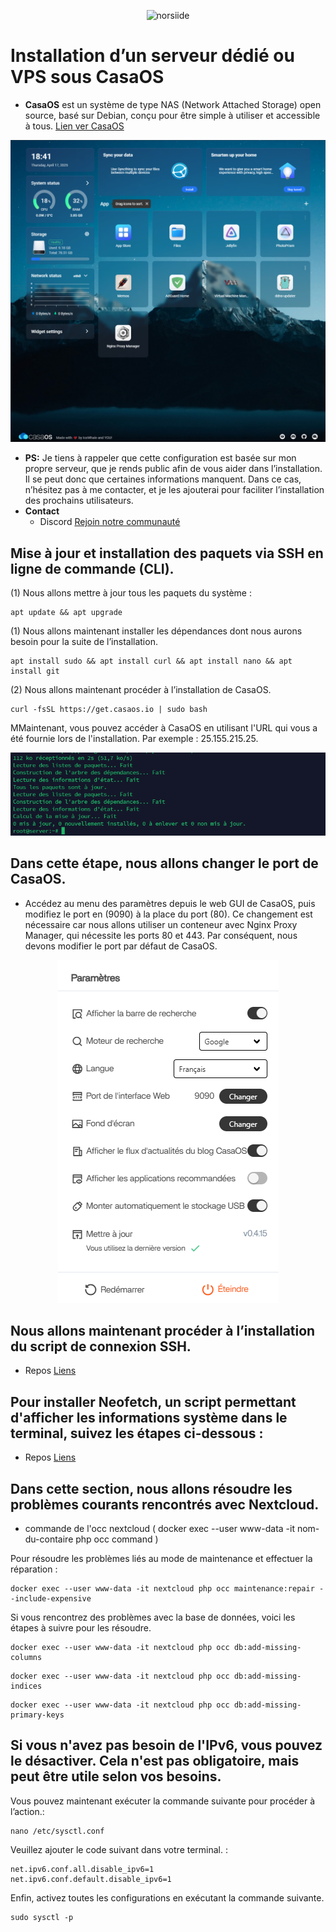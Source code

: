 <p align="center"><img src="https://wiki.debian.org/FrontPage?action=AttachFile&do=get&target=11-bullseye-wiki-banner-04.png" width="400" alt="norsiide"></p>

# Installation d’un serveur dédié ou VPS sous CasaOS 

* **CasaOS** est un système de type NAS (Network Attached Storage) open source, basé sur Debian, conçu pour être simple à utiliser et accessible à tous. [Lien ver CasaOS](https://casaos.zimaspace.com/)
<p align="center"><img src="https://github.com/Norsiide/install-openmediavault/blob/main/img/casaos.png" alt="norsiide"></p>

* **PS:** Je tiens à rappeler que cette configuration est basée sur mon propre serveur, que je rends public afin de vous aider dans l’installation. Il se peut donc que certaines informations manquent.
Dans ce cas, n’hésitez pas à me contacter, et je les ajouterai pour faciliter l’installation des prochains utilisateurs.
* **Contact**
    - Discord [Rejoin notre communauté](https://discord.gg/EV3fAhFZJT)


## Mise à jour et installation des paquets via SSH en ligne de commande (CLI).

(1) Nous allons mettre à jour tous les paquets du système :

```
apt update && apt upgrade
```
(1) Nous allons maintenant installer les dépendances dont nous aurons besoin pour la suite de l’installation.
```
apt install sudo && apt install curl && apt install nano && apt install git
``` 
(2) Nous allons maintenant procéder à l’installation de CasaOS.
 
```
curl -fsSL https://get.casaos.io | sudo bash
```
MMaintenant, vous pouvez accéder à CasaOS en utilisant l'URL qui vous a été fournie lors de l'installation. Par exemple : 25.155.215.25.

<p align="center"><img src="https://github.com/Norsiide/install-openmediavault/blob/main/img/update-cli.png"  alt="update cli"></p>

## Dans cette étape, nous allons changer le port de CasaOS.
* Accédez au menu des paramètres depuis le web GUI de CasaOS, puis modifiez le port en (9090) à la place du port (80).
Ce changement est nécessaire car nous allons utiliser un conteneur avec Nginx Proxy Manager, qui nécessite les ports 80 et 443. Par conséquent, nous devons modifier le port par défaut de CasaOS.
<p align="center"><img src="https://github.com/Norsiide/install-openmediavault/blob/main/img/port-casaos.png"  alt="port casaos"></p>

## Nous allons maintenant procéder à l’installation du script de connexion SSH.

* Repos [Liens](https://github.com/Norsiide/SSH-login-notifications/)

## Pour installer Neofetch, un script permettant d'afficher les informations système dans le terminal, suivez les étapes ci-dessous :

* Repos [Liens](https://github.com/Norsiide/install-openmediavault/tree/main/neofetch)

## Dans cette section, nous allons résoudre les problèmes courants rencontrés avec Nextcloud.
- commande de l'occ nextcloud ( docker exec --user www-data -it nom-du-contaire php occ command )

Pour résoudre les problèmes liés au mode de maintenance et effectuer la réparation :
```
docker exec --user www-data -it nextcloud php occ maintenance:repair --include-expensive
```
Si vous rencontrez des problèmes avec la base de données, voici les étapes à suivre pour les résoudre.
```
docker exec --user www-data -it nextcloud php occ db:add-missing-columns
```
```
docker exec --user www-data -it nextcloud php occ db:add-missing-indices
```
```
docker exec --user www-data -it nextcloud php occ db:add-missing-primary-keys
```

## Si vous n'avez pas besoin de l'IPv6, vous pouvez le désactiver. Cela n'est pas obligatoire, mais peut être utile selon vos besoins.

Vous pouvez maintenant exécuter la commande suivante pour procéder à l’action.:
 
```
nano /etc/sysctl.conf
```
Veuillez ajouter le code suivant dans votre terminal. :
```
net.ipv6.conf.all.disable_ipv6=1
net.ipv6.conf.default.disable_ipv6=1
```

Enfin, activez toutes les configurations en exécutant la commande suivante.
```
sudo sysctl -p
```
